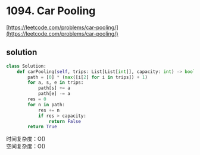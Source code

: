 # 1094. Car Pooling

[https://leetcode.com/problems/car-pooling/](https://leetcode.com/problems/car-pooling/)

## solution

```python
class Solution:
    def carPooling(self, trips: List[List[int]], capacity: int) -> bool:
        path = [0] * (max([i[2] for i in trips]) + 1)
        for a, s, e in trips:
            path[s] += a
            path[e] -= a
        res = 0
        for n in path:
            res += n
            if res > capacity:
                return False
        return True
```

时间复杂度：O() <br>
空间复杂度：O()
